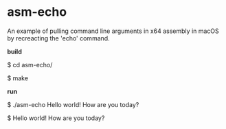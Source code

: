 # asm-echo
An example of pulling command line arguments in x64 assembly in macOS by recreacting the 'echo' command.

**build**

$ cd asm-echo/

$ make

**run**

$ ./asm-echo Hello world! How are you today?

$ Hello world! How are you today?
